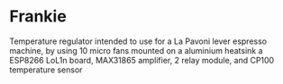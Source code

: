 # Frankie
Temperature regulator intended to use for a La Pavoni lever espresso machine, by using 10 micro fans mounted on a aluminium heatsink a ESP8266 LoL1n board, MAX31865 amplifier, 2 relay module, and CP100 temperature sensor
